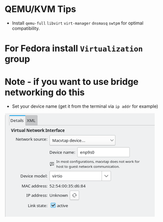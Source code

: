 # QEMU/KVM Tips
* Install `qemu-full` `libvirt` `virt-manager` `dnsmasq` `swtpm` for optimal compatibility.
# For Fedora install `Virtualization` group
# Note - if you want to use bridge networking do this
* Set your device name (get it from the terminal via `ip addr` for example)
<img src="howto-bridge.png" />